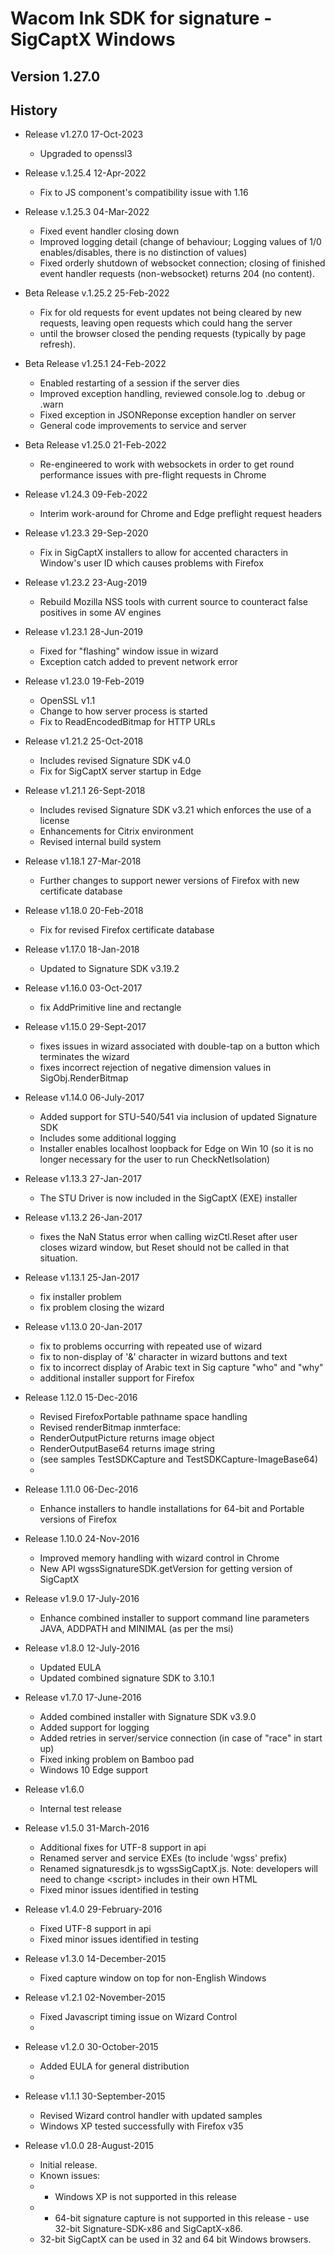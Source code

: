 # Wacom Ink SDK for signature - SigCaptX Windows

## Version 1.27.0

## History

* Release v1.27.0 17-Oct-2023
   * Upgraded to openssl3

* Release v.1.25.4 12-Apr-2022
    * Fix to JS component's compatibility issue with 1.16

* Release v.1.25.3 04-Mar-2022
    * Fixed event handler closing down
    * Improved logging detail (change of behaviour; Logging values of 1/0 enables/disables, there is no distinction of values)
    * Fixed orderly shutdown of websocket connection; closing of finished event handler requests (non-websocket) returns 204 (no content).  

* Beta Release v.1.25.2 25-Feb-2022
    * Fix for old requests for event updates not being cleared by new requests, leaving open requests which could hang the server 
    * until the browser closed the pending requests (typically by page refresh).

* Beta Release v1.25.1  24-Feb-2022  
    * Enabled restarting of a session if the server dies 
    * Improved exception handling, reviewed console.log to .debug or .warn 
    * Fixed exception in JSONReponse exception handler on server
    * General code improvements to service and server

* Beta Release v1.25.0  21-Feb-2022
    * Re-engineered to work with websockets in order to get round performance issues with pre-flight requests in Chrome

* Release v1.24.3  09-Feb-2022
    * Interim work-around for Chrome and Edge preflight request headers
    
* Release v1.23.3  29-Sep-2020
    * Fix in SigCaptX installers to allow for accented characters in Window's user ID which causes problems with Firefox

*  Release v1.23.2  23-Aug-2019
    * Rebuild Mozilla NSS tools with current source to counteract false positives in some AV engines
    
* Release v1.23.1  28-Jun-2019
    * Fixed for "flashing" window issue in wizard
    * Exception catch added to prevent network error
		
* Release v1.23.0  19-Feb-2019
    * OpenSSL v1.1
    * Change to how server process is started
    * Fix to ReadEncodedBitmap for HTTP URLs

* Release v1.21.2  25-Oct-2018
    * Includes revised Signature SDK v4.0
    * Fix for SigCaptX server startup in Edge

* Release v1.21.1  26-Sept-2018
    * Includes revised Signature SDK v3.21 which enforces the use of a license
    * Enhancements for Citrix environment
    * Revised internal build system

* Release v1.18.1  27-Mar-2018
    * Further changes to support newer versions of Firefox with new certificate database

* Release v1.18.0  20-Feb-2018
    * Fix for revised Firefox certificate database

* Release v1.17.0  18-Jan-2018
    * Updated to Signature SDK v3.19.2

* Release v1.16.0  03-Oct-2017
    * fix AddPrimitive line and rectangle 

* Release v1.15.0  29-Sept-2017
    * fixes issues in wizard associated with double-tap on a button which terminates the wizard
    * fixes incorrect rejection of negative dimension values in SigObj.RenderBitmap

* Release v1.14.0  06-July-2017
    * Added support for STU-540/541 via inclusion of updated Signature SDK
    * Includes some additional logging
    * Installer enables localhost loopback for Edge on Win 10 (so it is no longer necessary for the user to run CheckNetIsolation)

* Release v1.13.3  27-Jan-2017
    * The STU Driver is now included in the SigCaptX (EXE) installer

* Release v1.13.2  26-Jan-2017
    * fixes the NaN Status error when calling wizCtl.Reset after user closes wizard window, but Reset should not be called in that situation.

* Release v1.13.1  25-Jan-2017
    * fix installer problem
    * fix problem closing the wizard

* Release v1.13.0  20-Jan-2017
    * fix to problems occurring with repeated use of wizard
    * fix to non-display of '&amp;' character in wizard buttons and text
    * fix to incorrect display of Arabic text in Sig capture "who" and "why"
    * additional installer support for Firefox

* Release 1.12.0  15-Dec-2016
    * Revised FirefoxPortable pathname space handling
    * Revised renderBitmap inmterface: 
    *   RenderOutputPicture returns image object
    *   RenderOutputBase64 returns image string
    *   (see samples TestSDKCapture and TestSDKCapture-ImageBase64)
    *   

* Release 1.11.0  06-Dec-2016
    * Enhance installers to handle installations for 64-bit and Portable versions of Firefox

* Release 1.10.0  24-Nov-2016
    * Improved memory handling with wizard control in Chrome
    * New API wgssSignatureSDK.getVersion for getting version of SigCaptX 
	
* Release v1.9.0  17-July-2016
    * Enhance combined installer to support command line parameters JAVA, ADDPATH and MINIMAL (as per the msi)
	
* Release v1.8.0  12-July-2016
    * Updated EULA
    * Updated combined signature SDK to 3.10.1

* Release v1.7.0  17-June-2016
    * Added combined installer with Signature SDK v3.9.0
    * Added support for logging
    * Added retries in server/service connection (in case of "race" in start up)
    * Fixed inking problem on Bamboo pad 
    * Windows 10 Edge support

* Release v1.6.0  
    * Internal test release

* Release v1.5.0  31-March-2016
    * Additional fixes for UTF-8 support in api
    * Renamed server and service EXEs (to include 'wgss' prefix)
    * Renamed signaturesdk.js to wgssSigCaptX.js. Note: developers will need to change &lt;script&gt; includes in their own HTML
    * Fixed minor issues identified in testing
  
* Release v1.4.0  29-February-2016
    * Fixed UTF-8 support in api
    * Fixed minor issues identified in testing

* Release v1.3.0  14-December-2015
    * Fixed capture window on top for non-English Windows

* Release v1.2.1  02-November-2015
    * Fixed Javascript timing issue on Wizard Control
    * 
* Release v1.2.0  30-October-2015
    * Added EULA for general distribution
    * 
* Release v1.1.1  30-September-2015
    * Revised Wizard control handler with updated samples
    * Windows XP tested successfully with Firefox v35

* Release v1.0.0  28-August-2015
    * Initial release.
    * Known issues:
    * - Windows XP is not supported in this release
    * - 64-bit signature capture is not supported in this release - use 32-bit Signature-SDK-x86 and SigCaptX-x86.
    *   32-bit SigCaptX can be used in 32 and 64 bit Windows browsers.
